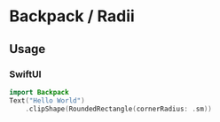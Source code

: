 # Backpack / Radii

## Usage

### SwiftUI

```swift
import Backpack
Text("Hello World")
    .clipShape(RoundedRectangle(cornerRadius: .sm))
```

